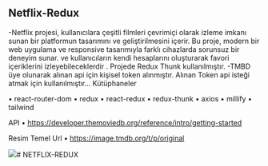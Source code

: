 ## Netflix-Redux

-Netflix projesi, kullanıcılara çeşitli filmleri çevrimiçi olarak izleme imkanı sunan bir platformun tasarımını ve geliştirilmesini içerir. Bu proje, modern bir web uygulama ve responsive tasarımıyla farklı cihazlarda sorunsuz bir deneyim sunar. ve kullanıcıların kendi hesaplarını oluşturarak favori içeriklerini izleyebileceklerdir .
  Projede Redux Thunk kullanılmıştır. -TMBD üye olunarak alınan api için kişisel token alınmıştır. Alınan Token api isteği atmak için kullanılmıştır…
Kütüphaneler

•	react-router-dom
•	redux
•	react-redux
•	redux-thunk
•	axios
•	millify
•	tailwind

API
•	https://developer.themoviedb.org/reference/intro/getting-started

Resim Temel Url
•	https://image.tmdb.org/t/p/original


<img src="screen.gif" /># NETFLIX-REDUX
